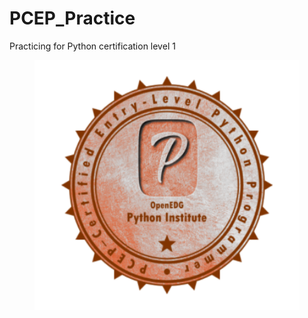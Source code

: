 # PCEP_Practice
Practicing for Python certification level 1
<!DOCTYPE html>
<html>
<body>
	<div align="center">
		<figure style="height: 400px; overflow:hidden;">
			<img src="https://raw.githubusercontent.com/JyotiRSharma/PCEP_Practice/main/PCEP.png" alt="Dream PCEP Certificate" style="height:400px; transition: all 1s linear;" onMouseOver="this.style.width='(this.clientWidth+100)+"px"'">
		</figure>
	</div>
</body>
</html>
